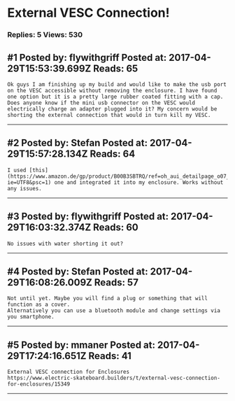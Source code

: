 # External VESC Connection!

### Replies: 5 Views: 530

## \#1 Posted by: flywithgriff Posted at: 2017-04-29T15:53:39.699Z Reads: 65

```
Ok guys I am finishing up my build and would like to make the usb port on the VESC accessible without removing the enclosure. I have found one option but it is a pretty large rubber coated fitting with a cap. Does anyone know if the mini usb connector on the VESC would electrically charge an adapter plugged into it? My concern would be shorting the external connection that would in turn kill my VESC.
```

---
## \#2 Posted by: Stefan Posted at: 2017-04-29T15:57:28.134Z Reads: 64

```
I used [this](https://www.amazon.de/gp/product/B00B3SBTRQ/ref=oh_aui_detailpage_o07_s00?ie=UTF8&psc=1) one and integrated it into my enclosure. Works without any issues.
```

---
## \#3 Posted by: flywithgriff Posted at: 2017-04-29T16:03:32.374Z Reads: 60

```
No issues with water shorting it out?
```

---
## \#4 Posted by: Stefan Posted at: 2017-04-29T16:08:26.009Z Reads: 57

```
Not until yet. Maybe you will find a plug or something that will function as a cover.
Alternatively you can use a bluetooth module and change settings via you smartphone.
```

---
## \#5 Posted by: mmaner Posted at: 2017-04-29T17:24:16.651Z Reads: 41

```
External VESC connection for Enclosures 
https://www.electric-skateboard.builders/t/external-vesc-connection-for-enclosures/15349
```

---
